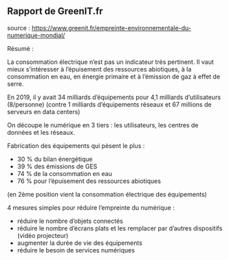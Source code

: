 ## Rapport de GreenIT.fr

source : https://www.greenit.fr/empreinte-environnementale-du-numerique-mondial/

Résumé : 



La consommation électrique n’est pas un indicateur très pertinent. Il vaut mieux s’intéresser à l’épuisement des ressources abiotiques, à la consommation en eau, en énergie primaire et à l’émission de gaz à effet de serre.



En 2019, il y avait 34 milliards d’équipements pour 4,1 milliards d’utilisateurs (8/personne) (contre 1 milliards d’équipements réseaux et 67 millions de serveurs en data centers)



On découpe le numérique en 3 tiers : les utilisateurs, les centres de données et les réseaux.



Fabrication des équipements qui pèsent le plus : 

- 30 % du bilan énergétique
- 39 % des émissions de GES
- 74 % de la consommation en eau
- 76 % pour l’épuisement des ressources abiotiques

(en 2ème position vient la consommation électrique des équipements)




4 mesures simples pour réduire l’empreinte du numérique :


- réduire le nombre d’objets connectés
- réduire le nombre d’écrans plats et les remplacer par d’autres dispositifs (vidéo projecteur)
- augmenter la durée de vie des équipements
- réduire le besoin de services numériques
